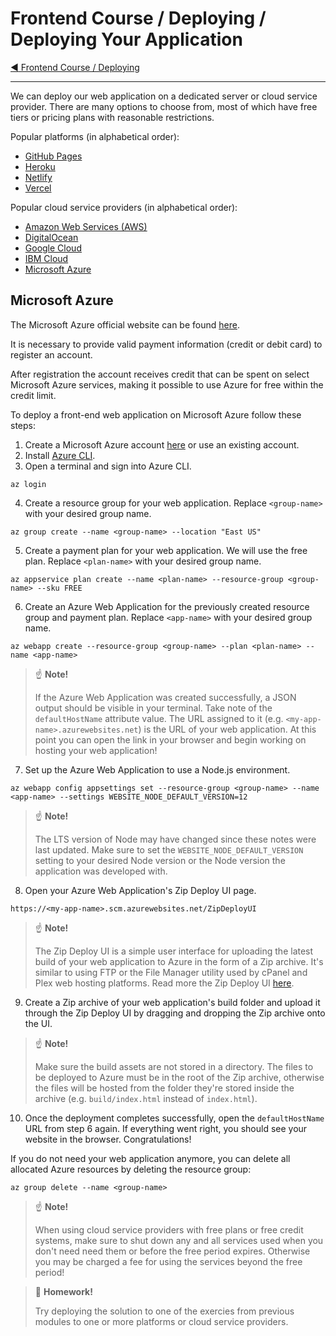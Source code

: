 # Frontend Course / Deploying / Deploying Your Application

[:arrow_backward: Frontend Course / Deploying](./README.md)

---

We can deploy our web application on a dedicated server or cloud service provider. There are many options to choose from, most of which have free tiers or pricing plans with reasonable restrictions.

Popular platforms (in alphabetical order):
- [GitHub Pages](https://pages.github.com/)
- [Heroku](https://www.heroku.com/)
- [Netlify](https://www.netlify.com/)
- [Vercel](https://vercel.com/)

Popular cloud service providers (in alphabetical order):
- [Amazon Web Services (AWS)](https://aws.amazon.com/)
- [DigitalOcean](https://www.digitalocean.com/)
- [Google Cloud](https://cloud.google.com/)
- [IBM Cloud](https://www.ibm.com/cloud)
- [Microsoft Azure](#microsoft-azure)

## Microsoft Azure

The Microsoft Azure official website can be found [here](https://azure.microsoft.com/en-us/).

It is necessary to provide valid payment information (credit or debit card) to register an account.

After registration the account receives credit that can be spent on select Microsoft Azure services, making it possible to use Azure for free within the credit limit.

To deploy a front-end web application on Microsoft Azure follow these steps:
1. Create a Microsoft Azure account [here](https://azure.microsoft.com/en-us/free/) or use an existing account.
2. Install [Azure CLI](https://docs.microsoft.com/en-us/cli/azure/install-azure-cli-windows?view=azure-cli-latest).
3. Open a terminal and sign into Azure CLI.

```
az login
```

4. Create a resource group for your web application. Replace `<group-name>` with your desired group name.

```
az group create --name <group-name> --location "East US"
```

5. Create a payment plan for your web application. We will use the free plan. Replace `<plan-name>` with your desired group name.

```
az appservice plan create --name <plan-name> --resource-group <group-name> --sku FREE
```

6. Create an Azure Web Application for the previously created resource group and payment plan. Replace `<app-name>` with your desired group name.

```
az webapp create --resource-group <group-name> --plan <plan-name> --name <app-name>
```

> :point_up: **Note!**
>
>  If the Azure Web Application was created successfully, a JSON output should be visible in your terminal. Take note of the `defaultHostName` attribute value. The URL assigned to it (e.g. `<my-app-name>.azurewebsites.net`) is the URL of your web application. At this point you can open the link in your browser and begin working on hosting your web application!

7. Set up the Azure Web Application to use a Node.js environment.

```
az webapp config appsettings set --resource-group <group-name> --name <app-name> --settings WEBSITE_NODE_DEFAULT_VERSION=12
```

> :point_up: **Note!**
>
>  The LTS version of Node may have changed since these notes were last updated. Make sure to set the `WEBSITE_NODE_DEFAULT_VERSION` setting to your desired Node version or the Node version the application was developed with.

8. Open your Azure Web Application's Zip Deploy UI page.

```
https://<my-app-name>.scm.azurewebsites.net/ZipDeployUI
```

> :point_up: **Note!**
>
>  The Zip Deploy UI is a simple user interface for uploading the latest build of your web application to Azure in the form of a Zip archive. It's similar to using FTP or the File Manager utility used by cPanel and Plex web hosting platforms. Read more the Zip Deploy UI [here](https://docs.microsoft.com/en-us/azure/app-service/app-service-web-get-started-nodejs#create-a-project-zip-file).

9. Create a Zip archive of your web application's build folder and upload it through the Zip Deploy UI by dragging and dropping the Zip archive onto the UI.

> :point_up: **Note!**
>
> Make sure the build assets are not stored in a directory. The files to be deployed to Azure must be in the root of the Zip archive, otherwise the files will be hosted from the folder they're stored inside the archive (e.g. `build/index.html` instead of `index.html`).

10.   Once the deployment completes successfully, open the `defaultHostName` URL from step 6 again. If everything went right, you should see your website in the browser. Congratulations!

If you do not need your web application anymore, you can delete all allocated Azure resources by deleting the resource group:

```
az group delete --name <group-name>
```

> :point_up: **Note!**
>
> When using cloud service providers with free plans or free credit systems, make sure to shut down any and all services used when you don't need need them or before the free period expires. Otherwise you may be charged a fee for using the services beyond the free period!

> :pencil: **Homework!**
>
> Try deploying the solution to one of the exercies from previous modules to one or more platforms or cloud service providers.
